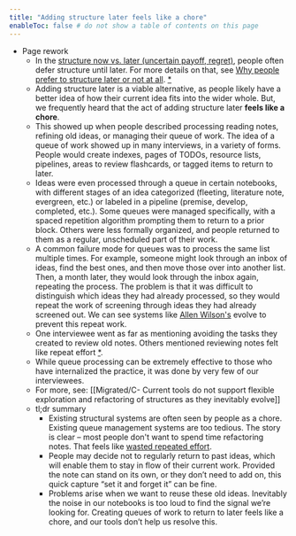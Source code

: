 ```yaml
---
title: "Adding structure later feels like a chore"
enableToc: false # do not show a table of contents on this page
---
```

- Page rework
    - In the [structure now vs. later (uncertain payoff, regret)](structure%20now%20vs.%20later%20(uncertain%20payoff,%20regret)), people often defer structure until later. For more details on that, see [Why people prefer to structure later or not at all](Why%20people%20prefer%20to%20structure%20later%20or%20not%20at%20all). [*](((ozwR1UaGD)))
    - Adding structure later is a viable alternative, as people likely have a better idea of how their current idea fits into the wider whole. But, we frequently heard that the act of adding structure later **feels like a chore**. 
    - This showed up when people described processing reading notes, refining old ideas, or managing their queue of work. The idea of a queue of work showed up in many interviews, in a variety of forms.  People would create indexes, pages of TODOs, resource lists, pipelines, areas to review flashcards, or tagged items to return to later. 
    - Ideas were even processed through a queue in certain notebooks, with different stages of an idea categorized (fleeting, literature note, evergreen, etc.) or labeled in a pipeline (premise, develop, completed, etc.).  Some queues were managed specifically, with a spaced repetition algorithm prompting them to return to a prior block.  Others were less formally organized, and people returned to them as a regular, unscheduled part of their work.
    - A common failure mode for queues was to process the same list multiple times.  For example, someone might look through an inbox of ideas, find the best ones, and then move those over into another list. Then, a month later, they would look through the inbox again, repeating the process.  The problem is that it was difficult to distinguish which ideas they had already processed, so they would repeat the work of screening through ideas they had already screened out. We can see systems like [Allen Wilson's](https://zettelkasten.de/posts/playing-zettelkasten-rpg-through-arbitrary-constraints/) evolve to prevent this repeat work.
    - One interviewee went as far as mentioning avoiding the tasks they created to review old notes. Others mentioned reviewing notes felt like repeat effort [*](). 
    - While queue processing can be extremely effective to those who have internalized the practice, it was done by very few of our interviewees.
    - For more, see: [[Migrated/C- Current tools do not support flexible exploration and refactoring of structures as they inevitably evolve]]
    - tl;dr summary
        - Existing structural systems are often seen by people as a chore. Existing queue management systems are too tedious. The story is clear – most people don't want to spend time refactoring notes. That feels like [wasted repeated effort](wasted%20repeated%20effort).
        - People may decide not to regularly return to past ideas, which will enable them to stay in flow of their current work. Provided the note can stand on its own, or they don’t need to add on, this quick capture “set it and forget it” can be fine. 
        - Problems arise when we want to reuse these old ideas. Inevitably the noise in our notebooks is too loud to find the signal we’re looking for. Creating queues of work to return to later feels like a chore, and our tools don’t help us resolve this.

